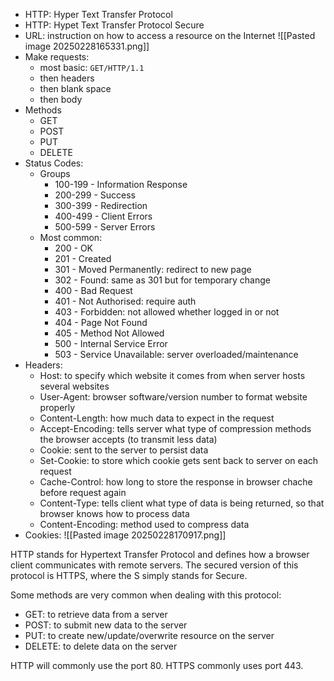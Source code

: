 - HTTP: Hyper Text Transfer Protocol
- HTTP: Hypet Text Transfer Protocol Secure
- URL: instruction on how to access a resource on the Internet
![[Pasted image 20250228165331.png]]
- Make requests:
	- most basic: `GET/HTTP/1.1`
	- then headers
	- then blank space
	- then body
- Methods
	- GET
	- POST
	- PUT
	- DELETE
- Status Codes:
	- Groups
		- 100-199 - Information Response
		- 200-299 - Success
		- 300-399 - Redirection
		- 400-499 - Client Errors
		- 500-599 - Server Errors
	- Most common:
		- 200 - OK
		- 201 - Created
		- 301 - Moved Permanently: redirect to new page
		- 302 - Found: same as 301 but for temporary change
		- 400 - Bad Request
		- 401 - Not Authorised: require auth
		- 403 - Forbidden: not allowed whether logged in or not
		- 404 - Page Not Found
		- 405 - Method Not Allowed
		- 500 - Internal Service Error
		- 503 - Service Unavailable: server overloaded/maintenance
- Headers: 
	- Host: to specify which website it comes from when server hosts several websites
	- User-Agent: browser software/version number to format website properly
	- Content-Length: how much data to expect in the request
	- Accept-Encoding: tells server what type of compression methods the browser accepts (to transmit less data)
	- Cookie: sent to the server to persist data
	- Set-Cookie: to store which cookie gets sent back to server on each request
	- Cache-Control: how long to store the response in browser chache before request again
	- Content-Type: tells client what type of data is being returned, so that browser knows how to process data
	- Content-Encoding: method used to compress data
- Cookies:
![[Pasted image 20250228170917.png]]

HTTP stands for Hypertext Transfer Protocol and defines how a browser client communicates with remote servers. The secured version of this protocol is HTTPS, where the S simply stands for Secure.

Some methods are very common when dealing with this protocol:
- GET: to retrieve data from a server
- POST: to submit new data to the server
- PUT: to create new/update/overwrite resource on the server
- DELETE: to delete data on the server

HTTP will commonly use the port 80.
HTTPS commonly uses port 443.

